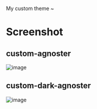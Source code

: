 My custom theme ~

# Screenshot
## custom-agnoster
![image](https://user-images.githubusercontent.com/26863912/37239320-679bf2aa-2474-11e8-8cfa-3624a79d3638.png)
## custom-dark-agnoster
![image](https://user-images.githubusercontent.com/26863912/37249359-02193462-2521-11e8-8cdf-56185ad866e7.png)

